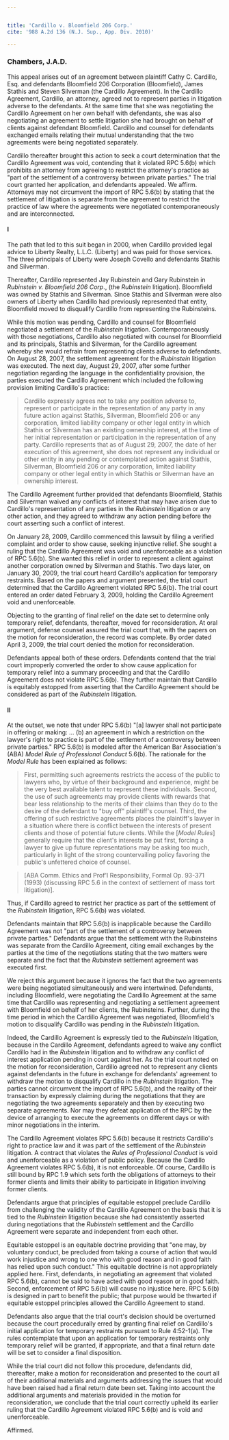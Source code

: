 ```yaml
---


title: 'Cardillo v. Bloomfield 206 Corp.'
cite: '988 A.2d 136 (N.J. Sup., App. Div. 2010)'

---
```


### Chambers, J.A.D.

This appeal arises out of an agreement between plaintiff Cathy C. Cardillo, Esq. and defendants Bloomfield 206 Corporation (Bloomfield), James Stathis and Steven Silverman (the Cardillo Agreement). In the Cardillo Agreement, Cardillo, an attorney, agreed not to represent parties in litigation adverse to the defendants. At the same time that she was negotiating the Cardillo Agreement on her own behalf with defendants, she was also negotiating an agreement to settle litigation she had brought on behalf of clients against defendant Bloomfield. Cardillo and counsel for defendants exchanged emails relating their mutual understanding that the two agreements were being negotiated separately.

Cardillo thereafter brought this action to seek a court determination that the Cardillo Agreement was void, contending that it violated RPC 5.6(b) which prohibits an attorney from agreeing to restrict the attorney's practice as "part of the settlement of a controversy between private parties." The trial court granted her application, and defendants appealed. We affirm. Attorneys may not circumvent the import of RPC 5.6(b) by stating that the settlement of litigation is separate from the agreement to restrict the practice of law where the agreements were negotiated contemporaneously and are interconnected.

#### I

The path that led to this suit began in 2000, when Cardillo provided legal advice to Liberty Realty, L.L.C. (Liberty) and was paid for those services. The three principals of Liberty were Joseph Covello and defendants Stathis and Silverman.

Thereafter, Cardillo represented Jay Rubinstein and Gary Rubinstein in _Rubinstein v. Bloomfield 206 Corp_., (the _Rubinstein_ litigation). Bloomfield was owned by Stathis and Silverman. Since Stathis and Silverman were also owners of Liberty when Cardillo had previously represented that entity, Bloomfield moved to disqualify Cardillo from representing the Rubinsteins.

While this motion was pending, Cardillo and counsel for Bloomfield negotiated a settlement of the _Rubinstein_ litigation. Contemporaneously with those negotiations, Cardillo also negotiated with counsel for Bloomfield and its principals, Stathis and Silverman, for the Cardillo agreement whereby she would refrain from representing clients adverse to defendants. On August 28, 2007, the settlement agreement for the _Rubinstein_ litigation was executed. The next day, August 29, 2007, after some further negotiation regarding the language in the confidentiality provision, the parties executed the Cardillo Agreement which included the following provision limiting Cardillo's practice:

> Cardillo expressly agrees not to take any position adverse to, represent or participate in the representation of any party in any future action against Stathis, Silverman, Bloomfield 206 or any corporation, limited liability company or other legal entity in which Stathis or Silverman has an existing ownership interest, at the time of her initial representation or participation in the representation of any party. Cardillo represents that as of August 29, 2007, the date of her execution of this agreement, she does not represent any individual or other entity in any pending or contemplated action against Stathis, Silverman, Bloomfield 206 or any corporation, limited liability company or other legal entity in which Stathis or Silverman have an ownership interest.

The Cardillo Agreement further provided that defendants Bloomfield, Stathis and Silverman waived any conflicts of interest that may have arisen due to Cardillo's representation of any parties in the _Rubinstein_ litigation or any other action, and they agreed to withdraw any action pending before the court asserting such a conflict of interest.

On January 28, 2009, Cardillo commenced this lawsuit by filing a verified complaint and order to show cause, seeking injunctive relief. She sought a ruling that the Cardillo Agreement was void and unenforceable as a violation of RPC 5.6(b). She wanted this relief in order to represent a client against another corporation owned by Silverman and Stathis. Two days later, on January 30, 2009, the trial court heard Cardillo's application for temporary restraints. Based on the papers and argument presented, the trial court determined that the Cardillo Agreement violated RPC 5.6(b). The trial court entered an order dated February 3, 2009, holding the Cardillo Agreement void and unenforceable.

Objecting to the granting of final relief on the date set to determine only temporary relief, defendants, thereafter, moved for reconsideration. At oral argument, defense counsel assured the trial court that, with the papers on the motion for reconsideration, the record was complete. By order dated April 3, 2009, the trial court denied the motion for reconsideration.

Defendants appeal both of these orders. Defendants contend that the trial court improperly converted the order to show cause application for temporary relief into a summary proceeding and that the Cardillo Agreement does not violate RPC 5.6(b). They further maintain that Cardillo is equitably estopped from asserting that the Cardillo Agreement should be considered as part of the _Rubinstein_ litigation.

#### II

At the outset, we note that under RPC 5.6(b) "[a] lawyer shall not participate in offering or making: ... (b) an agreement in which a restriction on the lawyer's right to practice is part of the settlement of a controversy between private parties." RPC 5.6(b) is modeled after the American Bar Association's (ABA) _Model Rule of Professional Conduct_ 5.6(b). The rationale for the _Model Rule_ has been explained as follows:

> First, permitting such agreements restricts the access of the public to lawyers who, by virtue of their background and experience, might be the very best available talent to represent these individuals. Second, the use of such agreements may provide clients with rewards that bear less relationship to the merits of their claims than they do to the desire of the defendant to "buy off" plaintiff's counsel. Third, the offering of such restrictive agreements places the plaintiff's lawyer in a situation where there is conflict between the interests of present clients and those of potential future clients. While the [_Model Rules_] generally require that the client's interests be put first, forcing a lawyer to give up future representations may be asking too much, particularly in light of the strong countervailing policy favoring the public's unfettered choice of counsel.

> [ABA Comm. Ethics and Prof'l Responsibility, Formal Op. 93-371 (1993) (discussing RPC 5.6 in the context of settlement of mass tort litigation)].

Thus, if Cardillo agreed to restrict her practice as part of the settlement of the _Rubinstein_ litigation, RPC 5.6(b) was violated.

Defendants maintain that RPC 5.6(b) is inapplicable because the Cardillo Agreement was not "part of the settlement of a controversy between private parties." Defendants argue that the settlement with the Rubinsteins was separate from the Cardillo Agreement, citing email exchanges by the parties at the time of the negotiations stating that the two matters were separate and the fact that the _Rubinstein_ settlement agreement was executed first.

We reject this argument because it ignores the fact that the two agreements were being negotiated simultaneously and were intertwined. Defendants, including Bloomfield, were negotiating the Cardillo Agreement at the same time that Cardillo was representing and negotiating a settlement agreement with Bloomfield on behalf of her clients, the Rubinsteins. Further, during the time period in which the Cardillo Agreement was negotiated, Bloomfield's motion to disqualify Cardillo was pending in the _Rubinstein_ litigation.

Indeed, the Cardillo Agreement is expressly tied to the _Rubinstein_ litigation, because in the Cardillo Agreement, defendants agreed to waive any conflict Cardillo had in the _Rubinstein_ litigation and to withdraw any conflict of interest application pending in court against her. As the trial court noted on the motion for reconsideration, Cardillo agreed not to represent any clients against defendants in the future in exchange for defendants' agreement to withdraw the motion to disqualify Cardillo in the _Rubinstein_ litigation. The parties cannot circumvent the import of RPC 5.6(b), and the reality of their transaction by expressly claiming during the negotiations that they are negotiating the two agreements separately and then by executing two separate agreements. Nor may they defeat application of the RPC by the device of arranging to execute the agreements on different days or with minor negotiations in the interim.

The Cardillo Agreement violates RPC 5.6(b) because it restricts Cardillo's right to practice law and it was part of the settlement of the _Rubinstein_ litigation. A contract that violates the _Rules of Professional Conduct_ is void and unenforceable as a violation of public policy. Because the Cardillo Agreement violates RPC 5.6(b), it is not enforceable. Of course, Cardillo is still bound by RPC 1.9 which sets forth the obligations of attorneys to their former clients and limits their ability to participate in litigation involving former clients.

Defendants argue that principles of equitable estoppel preclude Cardillo from challenging the validity of the Cardillo Agreement on the basis that it is tied to the _Rubinstein_ litigation because she had consistently asserted during negotiations that the _Rubinstein_ settlement and the Cardillo Agreement were separate and independent from each other.

Equitable estoppel is an equitable doctrine providing that "one may, by voluntary conduct, be precluded from taking a course of action that would work injustice and wrong to one who with good reason and in good faith has relied upon such conduct." This equitable doctrine is not appropriately applied here. First, defendants, in negotiating an agreement that violated RPC 5.6(b), cannot be said to have acted with good reason or in good faith. Second, enforcement of RPC 5.6(b) will cause no injustice here. RPC 5.6(b) is designed in part to benefit the public; that purpose would be thwarted if equitable estoppel principles allowed the Cardillo Agreement to stand.

Defendants also argue that the trial court's decision should be overturned because the court procedurally erred by granting final relief on Cardillo's initial application for temporary restraints pursuant to Rule 4:52-1(a). The rules contemplate that upon an application for temporary restraints only temporary relief will be granted, if appropriate, and that a final return date will be set to consider a final disposition.

While the trial court did not follow this procedure, defendants did, thereafter, make a motion for reconsideration and presented to the court all of their additional materials and arguments addressing the issues that would have been raised had a final return date been set. Taking into account the additional arguments and materials provided in the motion for reconsideration, we conclude that the trial court correctly upheld its earlier ruling that the Cardillo Agreement violated RPC 5.6(b) and is void and unenforceable.

Affirmed.
